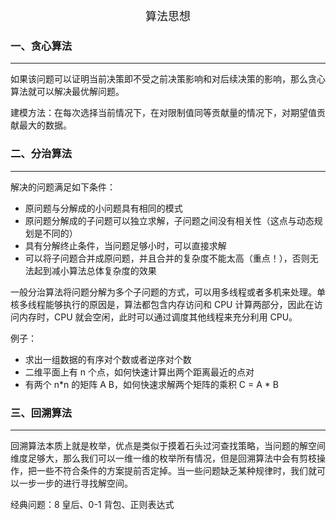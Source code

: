 <div align = "center"><font size = 4>算法思想</font></div>

### 一、贪心算法

---

如果该问题可以证明当前决策即不受之前决策影响和对后续决策的影响，那么贪心算法就可以解决最优解问题。



建模方法：在每次选择当前情况下，在对限制值同等贡献量的情况下，对期望值贡献最大的数据。



### 二、分治算法

---

解决的问题满足如下条件：

- 原问题与分解成的小问题具有相同的模式
- 原问题分解成的子问题可以独立求解，子问题之间没有相关性（这点与动态规划是不同的）
- 具有分解终止条件，当问题足够小时，可以直接求解
- 可以将子问题合并成原问题，并且合并的复杂度不能太高（重点！），否则无法起到减小算法总体复杂度的效果



一般分治算法将问题分解为多个子问题的方式，可以用多线程或者多机来处理。单核多线程能够执行的原因是，算法都包含内存访问和 CPU 计算两部分，因此在访问内存时，CPU 就会空闲，此时可以通过调度其他线程来充分利用 CPU。



例子：

- 求出一组数据的有序对个数或者逆序对个数
- 二维平面上有 n 个点，如何快速计算出两个距离最近的点对
- 有两个 n*n 的矩阵 A B，如何快速求解两个矩阵的乘积 C = A * B



### 三、回溯算法

---

回溯算法本质上就是枚举，优点是类似于摸着石头过河查找策略，当问题的解空间维度足够大，那么我们可以一维一维的枚举所有情况，但是回溯算法中会有剪枝操作，把一些不符合条件的方案提前否定掉。当一些问题缺乏某种规律时，我们就可以一步一步的进行寻找解空间。



经典问题：8 皇后、0-1 背包、正则表达式